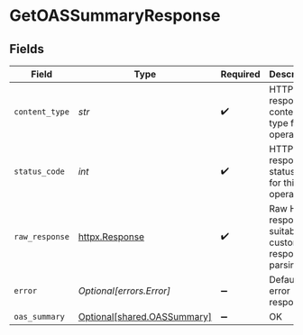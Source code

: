 # GetOASSummaryResponse


## Fields

| Field                                                            | Type                                                             | Required                                                         | Description                                                      |
| ---------------------------------------------------------------- | ---------------------------------------------------------------- | ---------------------------------------------------------------- | ---------------------------------------------------------------- |
| `content_type`                                                   | *str*                                                            | :heavy_check_mark:                                               | HTTP response content type for this operation                    |
| `status_code`                                                    | *int*                                                            | :heavy_check_mark:                                               | HTTP response status code for this operation                     |
| `raw_response`                                                   | [httpx.Response](https://www.python-httpx.org/api/#response)     | :heavy_check_mark:                                               | Raw HTTP response; suitable for custom response parsing          |
| `error`                                                          | *Optional[errors.Error]*                                         | :heavy_minus_sign:                                               | Default error response                                           |
| `oas_summary`                                                    | [Optional[shared.OASSummary]](../../models/shared/oassummary.md) | :heavy_minus_sign:                                               | OK                                                               |